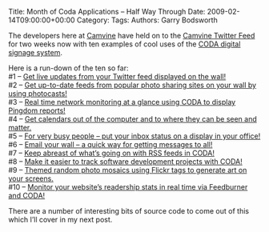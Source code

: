 Title: Month of Coda Applications &#8211; Half Way Through
Date: 2009-02-14T09:00:00+00:00
Category: 
Tags: 
Authors: Garry Bodsworth

The developers here at [Camvine][1] have held on to the [Camvine Twitter Feed][2] for two weeks now with ten examples of cool uses of the [CODA digital signage system][3].

Here is a run-down of the ten so far:  
#1 &#8211; [Get live updates from your Twitter feed displayed on the wall!][4]  
#2 &#8211; [Get up-to-date feeds from popular photo sharing sites on your wall by using photocasts!][5]  
#3 &#8211; [Real time network monitoring at a glance using CODA to display Pingdom reports!][6]  
#4 &#8211; [Get calendars out of the computer and to where they can be seen and matter.][7]  
#5 &#8211; [For very busy people &#8211; put your inbox status on a display in your office!][8]  
#6 &#8211; [Email your wall &#8211; a quick way for getting messages to all!][9]  
#7 &#8211; [Keep abreast of what&#8217;s going on with RSS feeds in CODA!][10]  
#8 &#8211; [Make it easier to track software development projects with CODA!][11]  
#9 &#8211; [Themed random photo mosaics using Flickr tags to generate art on your screens.][12]  
#10 &#8211; [Monitor your website&#8217;s readership stats in real time via Feedburner and CODA!][13]

There are a number of interesting bits of source code to come out of this which I&#8217;ll cover in my next post.

 [1]: http://www.camvine.com
 [2]: http://twitter.com/camvine
 [3]: http://camvine.com/products/coda
 [4]: http://bit.ly/Q0Zq
 [5]: http://bit.ly/xHU0e
 [6]: http://bit.ly/3e71i9
 [7]: http://bit.ly/m6vOc
 [8]: http://bit.ly/4vgVvo
 [9]: http://bit.ly/11yca
 [10]: http://bit.ly/og5T
 [11]: http://bit.ly/Sq2L
 [12]: http://bit.ly/VIgH0
 [13]: http://bit.ly/NV3O4
